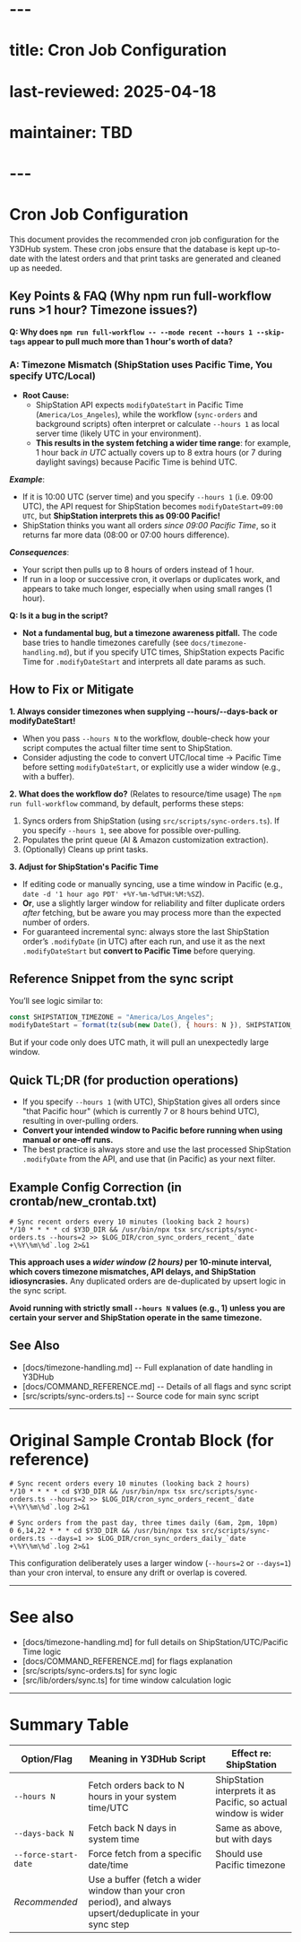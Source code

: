 # ---

# title: Cron Job Configuration

# last-reviewed: 2025-04-18

# maintainer: TBD

# ---

# Cron Job Configuration

This document provides the recommended cron job configuration for the Y3DHub system. These cron jobs ensure that the database is kept up-to-date with the latest orders and that print tasks are generated and cleaned up as needed.

## Key Points & FAQ (Why npm run full-workflow runs >1 hour? Timezone issues?)

**Q: Why does `npm run full-workflow -- --mode recent --hours 1 --skip-tags` appear to pull much more than 1 hour's worth of data?**

### A: Timezone Mismatch (ShipStation uses Pacific Time, You specify UTC/Local)

- **Root Cause:**
  - ShipStation API expects `modifyDateStart` in Pacific Time (`America/Los_Angeles`), while the workflow (`sync-orders` and background scripts) often interpret or calculate `--hours 1` as local server time (likely UTC in your environment).
  - **This results in the system fetching a wider time range**: for example, 1 hour back _in UTC_ actually covers up to 8 extra hours (or 7 during daylight savings) because Pacific Time is behind UTC.

**_Example_**:

- If it is 10:00 UTC (server time) and you specify `--hours 1` (i.e. 09:00 UTC), the API request for ShipStation becomes `modifyDateStart=09:00 UTC`, but **ShipStation interprets this as 09:00 Pacific!**
- ShipStation thinks you want all orders _since 09:00 Pacific Time_, so it returns far more data (08:00 or 07:00 hours difference).

**_Consequences_**:

- Your script then pulls up to 8 hours of orders instead of 1 hour.
- If run in a loop or successive cron, it overlaps or duplicates work, and appears to take much longer, especially when using small ranges (1 hour).

**Q: Is it a bug in the script?**

- **Not a fundamental bug, but a timezone awareness pitfall.** The code base tries to handle timezones carefully (see `docs/timezone-handling.md`), but if you specify UTC times, ShipStation expects Pacific Time for `.modifyDateStart` and interprets all date params as such.

## How to Fix or Mitigate

**1. Always consider timezones when supplying --hours/--days-back or modifyDateStart!**

- When you pass `--hours N` to the workflow, double-check how your script computes the actual filter time sent to ShipStation.
- Consider adjusting the code to convert UTC/local time → Pacific Time before setting `modifyDateStart`, or explicitly use a wider window (e.g., with a buffer).

**2. What does the workflow do?**  (Relates to resource/time usage)
The `npm run full-workflow` command, by default, performs these steps:

  1. Syncs orders from ShipStation (using `src/scripts/sync-orders.ts`). If you specify `--hours 1`, see above for possible over-pulling.
  2. Populates the print queue (AI & Amazon customization extraction).
  3. (Optionally) Cleans up print tasks.

**3. Adjust for ShipStation's Pacific Time**

- If editing code or manually syncing, use a time window in Pacific (e.g., `date -d '1 hour ago PDT' +%Y-%m-%dT%H:%M:%SZ`).
- **Or**, use a slightly larger window for reliability and filter duplicate orders _after_ fetching, but be aware you may process more than the expected number of orders.
- For guaranteed incremental sync: always store the last ShipStation order’s `.modifyDate` (in UTC) after each run, and use it as the next `.modifyDateStart` but **convert to Pacific Time** before querying.

## Reference Snippet from the sync script

You’ll see logic similar to:

```js
const SHIPSTATION_TIMEZONE = "America/Los_Angeles";
modifyDateStart = format(tz(sub(new Date(), { hours: N }), SHIPSTATION_TIMEZONE), "yyyy-MM-dd'T'HH:mm:ss")
```

But if your code only does UTC math, it will pull an unexpectedly large window.

## Quick TL;DR (for production operations)

- If you specify `--hours 1` (with UTC), ShipStation gives all orders since "that Pacific hour" (which is currently 7 or 8 hours behind UTC), resulting in over-pulling orders.
- **Convert your intended window to Pacific before running when using manual or one-off runs.**
- The best practice is always store and use the last processed ShipStation `.modifyDate` from the API, and use that (in Pacific) as your next filter.

## Example Config Correction (in crontab/new_crontab.txt)

```
# Sync recent orders every 10 minutes (looking back 2 hours)
*/10 * * * * cd $Y3D_DIR && /usr/bin/npx tsx src/scripts/sync-orders.ts --hours=2 >> $LOG_DIR/cron_sync_orders_recent_`date +\%Y\%m\%d`.log 2>&1
```

**This approach uses a _wider window (2 hours)_ per 10-minute interval, which covers timezone mismatches, API delays, and ShipStation idiosyncrasies.**
Any duplicated orders are de-duplicated by upsert logic in the sync script.

**Avoid running with strictly small `--hours N` values (e.g., 1) unless you are certain your server and ShipStation operate in the same timezone.**

## See Also

- [docs/timezone-handling.md] -- Full explanation of date handling in Y3DHub
- [docs/COMMAND_REFERENCE.md] -- Details of all flags and sync script
- [src/scripts/sync-orders.ts] -- Source code for main sync script

---

# Original Sample Crontab Block (for reference)

```
# Sync recent orders every 10 minutes (looking back 2 hours)
*/10 * * * * cd $Y3D_DIR && /usr/bin/npx tsx src/scripts/sync-orders.ts --hours=2 >> $LOG_DIR/cron_sync_orders_recent_`date +\%Y\%m\%d`.log 2>&1

# Sync orders from the past day, three times daily (6am, 2pm, 10pm)
0 6,14,22 * * * cd $Y3D_DIR && /usr/bin/npx tsx src/scripts/sync-orders.ts --days=1 >> $LOG_DIR/cron_sync_orders_daily_`date +\%Y\%m\%d`.log 2>&1
```

This configuration deliberately uses a larger window (`--hours=2` or `--days=1`) than your cron interval, to ensure any drift or overlap is covered.

---

# See also

- [docs/timezone-handling.md] for full details on ShipStation/UTC/Pacific Time logic
- [docs/COMMAND_REFERENCE.md] for flags explanation
- [src/scripts/sync-orders.ts] for sync logic
- [src/lib/orders/sync.ts] for time window calculation logic

---

# Summary Table

| Option/Flag         | Meaning in Y3DHub Script                               | Effect re: ShipStation     |
|---------------------|--------------------------------------------------------|----------------------------|
| `--hours N`         | Fetch orders back to N hours in your system time/UTC   | ShipStation interprets it as Pacific, so actual window is wider |
| `--days-back N`     | Fetch back N days in system time                       | Same as above, but with days |
| `--force-start-date`| Force fetch from a specific date/time                  | Should use Pacific timezone |
| _Recommended_       | Use a buffer (fetch a wider window than your cron period), and always upsert/deduplicate in your sync step |
